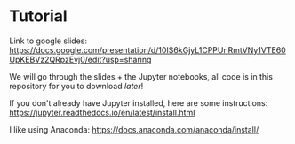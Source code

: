 # Tutorial

Link to google slides:
https://docs.google.com/presentation/d/10IS6kGjyL1CPPUnRmtVNy1VTE60UpKEBVz2QRpzEvj0/edit?usp=sharing

We will go through the slides + the Jupyter notebooks, all code is in this repository for you to download *later*!

If you don't already have Jupyter installed, here are some instructions: 
https://jupyter.readthedocs.io/en/latest/install.html

I like using Anaconda:
https://docs.anaconda.com/anaconda/install/

